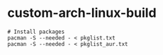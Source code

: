 # custom-arch-linux-build
```
# Install packages
pacman -S --needed - < pkglist.txt
pacman -S --needed - < pkglist_aur.txt
```
